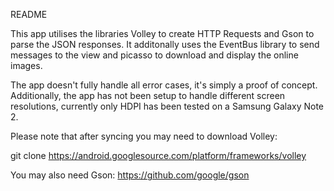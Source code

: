 README

This app utilises the libraries Volley to create HTTP Requests and Gson to parse the JSON responses. 
It additonally uses the EventBus library to send messages to the view and picasso to download and display the online images.

The app doesn't fully handle all error cases, it's simply a proof of concept.
Additionally, the app has not been setup to handle different screen resolutions, currently only HDPI has been tested on a Samsung Galaxy Note 2.


Please note that after syncing you may need to download Volley:

git clone https://android.googlesource.com/platform/frameworks/volley


You may also need Gson:
https://github.com/google/gson




